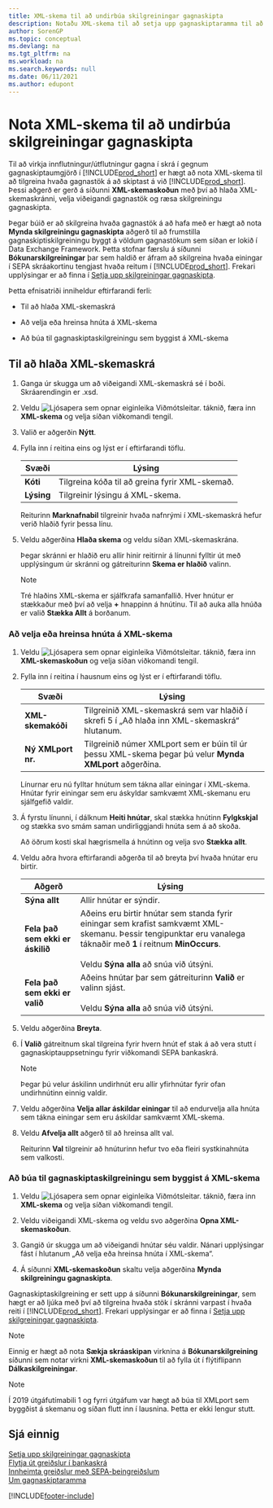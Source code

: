 ```yaml
---
title: XML-skema til að undirbúa skilgreiningar gagnaskipta
description: Notaðu XML-skema til að setja upp gagnaskiptaramma til að skilgreina hvaða gagnaeiningar á að skiptast við.
author: SorenGP
ms.topic: conceptual
ms.devlang: na
ms.tgt_pltfrm: na
ms.workload: na
ms.search.keywords: null
ms.date: 06/11/2021
ms.author: edupont
---
```

# <a name="use-xml-schemas-to-prepare-data-exchange-definitions"></a>Nota XML-skema til að undirbúa skilgreiningar gagnaskipta

Til að virkja innflutningur/útflutningur gagna í skrá í gegnum gagnaskiptaumgjörð í [!INCLUDE[prod_short](includes/prod_short.md)] er hægt að nota XML-skema til að tilgreina hvaða gagnastök á að skiptast á við [!INCLUDE[prod_short](includes/prod_short.md)]. Þessi aðgerð er gerð á síðunni **XML-skemaskoðun** með því að hlaða XML-skemaskránni, velja viðeigandi gagnastök og ræsa skilgreiningu gagnaskipta.  

 Þegar búið er að skilgreina hvaða gagnastök á að hafa með er hægt að nota **Mynda skilgreiningu gagnaskipta** aðgerð til að frumstilla gagnaskiptiskilgreiningu byggt á völdum gagnastökum sem síðan er lokið í Data Exchange Framework. Þetta stofnar færslu á síðunni **Bókunarskilgreiningar** þar sem haldið er áfram að skilgreina hvaða einingar í SEPA skráakortinu tengjast hvaða reitum í [!INCLUDE[prod_short](includes/prod_short.md)]. Frekari upplýsingar er að finna í [Setja upp skilgreiningar gagnaskipta](across-how-to-set-up-data-exchange-definitions.md).  

 Þetta efnisatriði inniheldur eftirfarandi ferli:  

- Til að hlaða XML-skemaskrá  

- Að velja eða hreinsa hnúta á XML-skema  

- Að búa til gagnaskiptaskilgreiningu sem byggist á XML-skema  

## <a name="to-load-an-xml-schema-file"></a>Til að hlaða XML-skemaskrá

1. Ganga úr skugga um að viðeigandi XML-skemaskrá sé í boði. Skráarendingin er .xsd.  

2. Veldu ![Ljósapera sem opnar eiginleika Viðmótsleitar.](media/ui-search/search_small.png "Segðu mér hvað þú vilt gera") táknið, færa inn **XML-skema** og velja síðan viðkomandi tengil.  

3. Valið er aðgerðin **Nýtt**.  

4. Fylla inn í reitina eins og lýst er í eftirfarandi töflu.  

    |Svæði|Lýsing|  
    |---------------------------------|---------------------------------------|  
    |**Kóti**|Tilgreina kóða til að greina fyrir XML-skemað.|  
    |**Lýsing**|Tilgreinir lýsingu á XML-skema.|  

     Reiturinn **Marknafnabil** tilgreinir hvaða nafnrými í XML-skemaskrá hefur verið hlaðið fyrir þessa línu.  

5. Veldu aðgerðina **Hlaða skema** og veldu síðan XML-skemaskrána.  

     Þegar skránni er hlaðið eru allir hinir reitirnir á línunni fylltir út með upplýsingum úr skránni og gátreiturinn **Skema er hlaðið** valinn.  

    > [!NOTE]  
    >  Tré hlaðins XML-skema er sjálfkrafa samanfallið. Hver hnútur er stækkaður með því að velja **+** hnappinn á hnútinu. Til að auka alla hnúða er valið **Stækka Allt** á borðanum.  

### <a name="to-select-or-clear-nodes-in-an-xml-schema"></a>Að velja eða hreinsa hnúta á XML-skema

1. Veldu ![Ljósapera sem opnar eiginleika Viðmótsleitar.](media/ui-search/search_small.png "Segðu mér hvað þú vilt gera") táknið, færa inn **XML-skemaskoðun** og velja síðan viðkomandi tengil.  

2. Fylla inn í reitina í hausnum eins og lýst er í eftirfarandi töflu.  

    |Svæði|Lýsing|  
    |---------------------------------|---------------------------------------|  
    |**XML-skemakóði**|Tilgreinið XML-skemaskrá sem var hlaðið í skrefi 5 í „Að hlaða inn XML-skemaskrá“ hlutanum.|  
    |**Ný XMLport nr.**|Tilgreinið númer XMLport sem er búin til úr þessu XML-skema þegar þú velur **Mynda XMLport** aðgerðina.|  

     Línurnar eru nú fylltar hnútum sem tákna allar einingar í XML-skema. Hnútar fyrir einingar sem eru áskyldar samkvæmt XML-skemanu eru sjálfgefið valdir.  

3. Á fyrstu línunni, í dálknum **Heiti hnútar**, skal stækka hnútinn **Fylgkskjal** og stækka svo smám saman undirliggjandi hnúta sem á að skoða.  

     Að öðrum kosti skal hægrismella á hnútinn og velja svo **Stækka allt**.  

4. Veldu aðra hvora eftirfarandi aðgerða til að breyta því hvaða hnútar eru birtir.  

    |**Aðgerð**|Lýsing|  
    |----------------|---------------------------------------|  
    |**Sýna allt**|Allir hnútar er sýndir.|  
    |**Fela það sem ekki er áskilið**|Aðeins eru birtir hnútar sem standa fyrir einingar sem krafist samkvæmt XML-skemanu. Þessir tengipunktar eru vanalega táknaðir með **1** í reitnum **MinOccurs**.<br /><br /> Veldu **Sýna alla** að snúa við útsýni.|  
    |**Fela það sem ekki er valið**|Aðeins hnútar þar sem gátreiturinn **Valið** er valinn sjást.<br /><br /> Veldu **Sýna alla** að snúa við útsýni.|  

5. Veldu aðgerðina **Breyta**.  

6. Í **Valið** gátreitnum skal tilgreina fyrir hvern hnút ef stak á að vera stutt í gagnaskiptauppsetningu fyrir viðkomandi SEPA bankaskrá.  

    > [!NOTE]  
    >  Þegar þú velur áskilinn undirhnút eru allir yfirhnútar fyrir ofan undirhnútinn einnig valdir.  

7. Veldu aðgerðina **Velja allar áskildar einingar** til að endurvelja alla hnúta sem tákna einingar sem eru áskildar samkvæmt XML-skema.  

8. Veldu **Afvelja allt** aðgerð til að hreinsa allt val.  

     Reiturinn **Val** tilgreinir að hnúturinn hefur tvo eða fleiri systkinahnúta sem valkosti.  

### <a name="to-generate-a-data-exchange-definition-that-is-based-on-an-xml-schema"></a>Að búa til gagnaskiptaskilgreiningu sem byggist á XML-skema

1. Veldu ![Ljósapera sem opnar eiginleika Viðmótsleitar.](media/ui-search/search_small.png "Segðu mér hvað þú vilt gera") táknið, færa inn **XML-skema** og velja síðan viðkomandi tengil.  

2. Veldu viðeigandi XML-skema og veldu svo aðgerðina **Opna XML-skemaskoðun**.  

3. Gangið úr skugga um að viðeigandi hnútar séu valdir. Nánari upplýsingar fást í hlutanum „Að velja eða hreinsa hnúta í XML-skema“.  

4. Á síðunni **XML-skemaskoðun** skaltu velja aðgerðina **Mynda skilgreiningu gagnaskipta**.  

 Gagnaskiptaskilgreining er sett upp á síðunni **Bókunarskilgreiningar**, sem hægt er að ljúka með því að tilgreina hvaða stök í skránni varpast í hvaða reiti í [!INCLUDE[prod_short](includes/prod_short.md)]. Frekari upplýsingar er að finna í [Setja upp skilgreiningar gagnaskipta](across-how-to-set-up-data-exchange-definitions.md).  

> [!NOTE]  
> Einnig er hægt að nota **Sækja skráaskipan** virknina á **Bókunarskilgreining** síðunni sem notar virkni **XML-skemaskoðun** til að fylla út í flýtiflipann **Dálkaskilgreiningar**.  

> [!NOTE]
> Í 2019 útgáfutímabili 1 og fyrri útgáfum var hægt að búa til XMLport sem byggðist á skemanu og síðan flutt inn í lausnina. Þetta er ekki lengur stutt.

## <a name="see-also"></a>Sjá einnig

[Setja upp skilgreiningar gagnaskipta](across-how-to-set-up-data-exchange-definitions.md)  
[Flytja út greiðslur í bankaskrá](finance-make-payments-with-bank-data-conversion-service-or-sepa-credit-transfer.md#exporting-payments-to-a-bank-file)  
[Innheimta greiðslur með SEPA-beingreiðslum](finance-collect-payments-with-sepa-direct-debit.md)  
[Um gagnaskiptaramma](across-about-the-data-exchange-framework.md)  


[!INCLUDE[footer-include](includes/footer-banner.md)]
